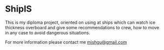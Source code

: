 # ShipIS

This is my diploma project, oriented on using at ships which can watch ice thickness overboard and give some recommendations to crew, how to move in any case to avoid dangerous situations.

For more information please contact me mishgu@gmail.com
